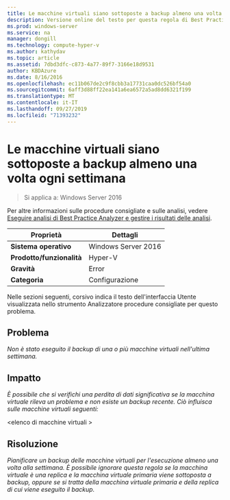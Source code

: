 ```yaml
---
title: Le macchine virtuali siano sottoposte a backup almeno una volta ogni settimana
description: Versione online del testo per questa regola di Best Practices Analyzer.
ms.prod: windows-server
ms.service: na
manager: dongill
ms.technology: compute-hyper-v
ms.author: kathydav
ms.topic: article
ms.assetid: 7dbd3dfc-c873-4a77-89f7-3166e18d9531
author: KBDAzure
ms.date: 8/16/2016
ms.openlocfilehash: ec11b067de2c9f8cbb3a17731caa0dc526bf54a0
ms.sourcegitcommit: 6aff3d88ff22ea141a6ea6572a5ad8dd6321f199
ms.translationtype: MT
ms.contentlocale: it-IT
ms.lasthandoff: 09/27/2019
ms.locfileid: "71393232"
---
```

# <a name="virtual-machines-should-be-backed-up-at-least-once-every-week"></a>Le macchine virtuali siano sottoposte a backup almeno una volta ogni settimana

>Si applica a: Windows Server 2016

Per altre informazioni sulle procedure consigliate e sulle analisi, vedere [Eseguire analisi di Best Practice Analyzer e gestire i risultati delle analisi](https://go.microsoft.com/fwlink/p/?LinkID=223177).  
  
|Proprietà|Dettagli|  
|-|-|  
|**Sistema operativo**|Windows Server 2016|  
|**Prodotto/funzionalità**|Hyper-V|  
|**Gravità**|Error|  
|**Categoria**|Configurazione|  
  
Nelle sezioni seguenti, corsivo indica il testo dell'interfaccia Utente visualizzata nello strumento Analizzatore procedure consigliate per questo problema.  
  
## <a name="issue"></a>Problema  
*Non è stato eseguito il backup di una o più macchine virtuali nell'ultima settimana.*  
  
## <a name="impact"></a>Impatto  
*È possibile che si verifichi una perdita di dati significativa se la macchina virtuale rileva un problema e non esiste un backup recente. Ciò influisca sulle macchine virtuali seguenti:*  
  
\<elenco di macchine virtuali >  
  
## <a name="resolution"></a>Risoluzione  
*Pianificare un backup delle macchine virtuali per l'esecuzione almeno una volta alla settimana. È possibile ignorare questa regola se la macchina virtuale è una replica e la macchina virtuale primaria viene sottoposta a backup, oppure se si tratta della macchina virtuale primaria e della replica di cui viene eseguito il backup.*  
  


